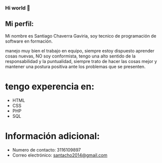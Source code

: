 ### Hi world  👋
## Mi perfil:
Mi nombre es Santiago Chaverra Gaviria, soy tecnico de programación de software en formación. 

manejo muy bien el trabajo en equipo, siempre estoy dispuesto aprender cosas nuevas, NO soy conformista, tengo una alto sentido de la responsabilidad y la puntualidad, siempre trato de hacer las cosas mejor y mantener una postura positiva ante los problemas que se presenten. 

# tengo experencia en:

* HTML
* CSS
* PHP
* SQL

# Información adicional:
* Numero de contacto: 3116109897
* Correo electrónico: santacho2014@gmail.com


<!--
**santachopro/santachopro** is a ✨ _special_ ✨ repository because its `README.md` (this file) appears on your GitHub profile.

Here are some ideas to get you started:

- 🔭 I’m currently working on ...
- 🌱 I’m currently learning ...
- 👯 I’m looking to collaborate on ...
- 🤔 I’m looking for help with ...
- 💬 Ask me about ...
- 📫 How to reach me: ...
- 😄 Pronouns: ...
- ⚡ Fun fact: ...
-->
